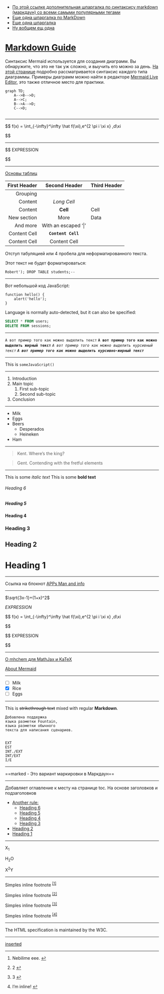 - [По этой ссылке дополнительная шпаргалка по синтаксису markdown (маркдаун) со всеми самыми популярными тегами](http://ilfire.ru/kompyutery/shpargalka-po-sintaksisu-markdown-markdaun-so-vsemi-samymi-populyarnymi-tegami)
- [Еще одна шпаргалка по MarkDown](https://daringfireball.net/projects/markdown/syntax)
- [Еще одна шпаргалка](https://paulradzkov.com/2014/markdown_cheatsheet/)
- [Ну вобщем ещ одна](http://bustep.ru/markdown/shpargalka-po-markdown.html)

# [Markdown Guide](https://joplinapp.org/markdown)

Синтаксис Mermaid используется для создания диаграмм. Вы обнаружите, что это не так уж сложно, и выучить его можно за день. [На этой странице](https://mermaid-js.github.io/mermaid/#/./n00b-syntaxReference) подробно рассматривается синтаксис каждого типа диаграммы. Примеры диаграмм можно найти в редакторе [Mermaid Live Editor](https://mermaid-js.github.io/mermaid-live-editor), это также отличное место для практики.

```mermaid
graph TD;
    A-->B-->D;
    A-->C;
    B-->A-->D;
    C-->D;


```

* * *

$$
f(x) = \int_{-\infty}^\infty
	\hat f(\xi)\,e^{2 \pi i \xi x}
	\,d\xi


$$

* * *

$$
EXPRESSION


$$

* * *

[Основы таблиц](https://fletcher.github.io/MultiMarkdown-6/syntax/tables.html)

| First Header | Second Header | Third Header |
| ---: | :---: | :--- |
| Grouping |     |     |
| Content | *Long Cell* |     |
| Content | **Cell** | Cell |
| New section | More | Data |
| And more | With an escaped ‘\|’ |     |
| Content Cell | **`Content Cell`** |     |
| Content Cell | Content Cell |     |

Отступ табуляцией или 4 пробела для неформатированного текста.

Этот текст не будет форматироваться:

```
Robert'); DROP TABLE students;-- 
```

* * *

Вот небольшой код JavaScript:

```
function hello() {
    alert('hello');
}
```

Language is normally auto-detected, but it can also be specified:

```sql
SELECT * FROM users;
DELETE FROM sessions;
```

* * *

`А вот пример того как можно выделить текст` **`А вот пример того как можно выделить жирный текст`** *`А вот пример того как можно выделить курсивный текст`* ***`А вот пример того как можно выделить курсивно-жирный текст`***

* * *

This is `someJavaScript()`

* * *

1.  Introduction
2.  Main topic
    1.  First sub-topic
    2.  Second sub-topic
3.  Conclusion

* * *

- Milk
- Eggs
- Beers
    - Desperados
    - Heineken
- Ham

* * *

> Kent. Where’s the king?

> Gent. Contending with the fretful elements

* * *

This is some *italic text* This is some **bold text**

###### Heading 6

##### Heading 5

#### Heading 4

### Heading 3

## Heading 2

# Heading 1

* * *

Ссылка на блокнот [APPs Man and info](:/5ee61ae6d2ed46329bd7de1c79aec5e6)

* * *

$\sqrt{3x-1}+(1+x)^2$

$EXPRESSION$

$$
f(x) = \int_{-\infty}^\infty
	\hat f(\xi)\,e^{2 \pi i \xi x}
	\,d\xi


$$

$$
EXPRESSION


$$

* * *

[О mhchem для MathJax и KaTeX](https://mhchem.github.io/MathJax-mhchem "Инструмент для простого написания красивых химических и математических уравнений")

[About Mermaid](https://mermaid-js.github.io/mermaid/#/?id=about-mermaid)

* * *

- [ ] Milk
- [x] Rice
- [ ] Eggs

* * *

This is ~~strikethrough text~~ mixed with regular **Markdown**.

```fountain
Добавлена поддержка 
языка разметки Fountain, 
языка разметки обычного 
текста для написания сценариев.


EXT
EST
INT./EXT
INT/EXT
I/E

```

* * *

==marked - Это вариант маркировки в Маркдаун==

* * *

Добавляет оглавление к месту на странице toc. На основе заголовков и подзаголовков

- [Another rule:](#another-rule)
    - [Heading 6](#heading-6)
    - [Heading 5](#heading-5)
    - [Heading 4](#heading-4)
    - [Heading 3](#heading-3)
- [Heading 2](#heading-2)
- [Heading 1](#heading-1)

* * *

X<sub>1</sub>

H<sub>2</sub>O

X<sup>2</sup>Y

* * *

Simples inline footnote <sup>[\[1\]](#fn1)</sup>

Simples inline footnote <sup>[\[2\]](#fn2)</sup>

Simples inline footnote <sup>[\[3\]](#fn3)</sup>

Simples inline footnote <sup>[\[4\]](#fn4)</sup>

* * *

The HTML specification is maintained by the W3C.

* * *

<ins>inserted</ins>

* * *

1.  Nebilime eee. [↩︎](#fnref1)
    
2.  2 [↩︎](#fnref2)
    
3.  3 [↩︎](#fnref3)
    
4.  I’m inline! [↩︎](#fnref4)